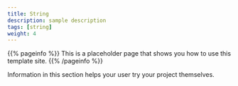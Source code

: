 ```yaml
---
title: String
description: sample description
tags: [string]
weight: 4
---
```


{{% pageinfo %}}
This is a placeholder page that shows you how to use this template site.
{{% /pageinfo %}}

Information in this section helps your user try your project themselves.

